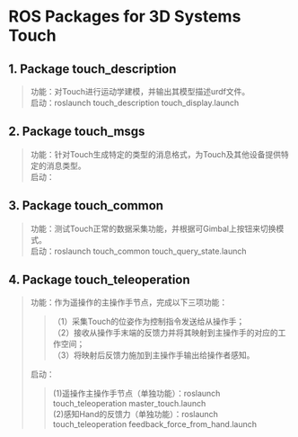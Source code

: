 # ROS Packages for 3D Systems Touch

## 1. Package touch_description

> 功能：对Touch进行运动学建模，并输出其模型描述urdf文件。<br>
> 启动：roslaunch touch_description touch_display.launch

## 2. Package touch_msgs

> 功能：针对Touch生成特定的类型的消息格式，为Touch及其他设备提供特定的消息类型。<br>
> 启动：

## 3. Package touch_common

> 功能：测试Touch正常的数据采集功能，并根据可Gimbal上按钮来切换模式。<br>
> 启动：roslaunch touch_common touch_query_state.launch

## 4. Package touch_teleoperation

> 功能：作为遥操作的主操作手节点，完成以下三项功能：
>>（1）采集Touch的位姿作为控制指令发送给从操作手；<br>
>>（2）接收从操作手末端的反馈力并将其映射到主操作手的对应的工作空间；<br>
>>（3）将映射后反馈力施加到主操作手输出给操作者感知。
>
> 启动：
>> (1)遥操作主操作手节点（单独功能）：roslaunch touch_teleoperation master_touch.launch <br>
>> (2)感知Hand的反馈力（单独功能）：roslaunch touch_teleoperation feedback_force_from_hand.launch
